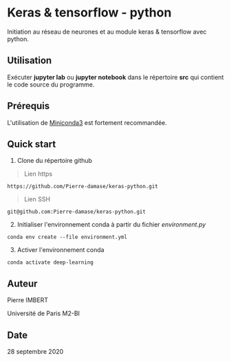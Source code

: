 # Keras & tensorflow - python

Initiation au réseau de neurones et au module keras & tensorflow avec python.

## Utilisation

Exécuter **jupyter lab** ou **jupyter notebook** dans le répertoire **src** qui contient le code source du programme.

## Prérequis

L'utilisation de [Miniconda3](https://docs.conda.io/en/latest/miniconda.html) est fortement recommandée.

## Quick start

1. Clone du répertoire github

> Lien https

```
https://github.com/Pierre-damase/keras-python.git
```

> Lien SSH

```
git@github.com:Pierre-damase/keras-python.git
```

2. Initialiser l'environnement conda à partir du fichier *environment.py*

```
conda env create --file environment.yml
```

3. Activer l'environnement conda

```
conda activate deep-learning
```

## Auteur

Pierre IMBERT

Université de Paris M2-BI

## Date
28 septembre 2020
